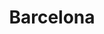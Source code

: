 ---
title: "Barcelona"
cc-type: city
hashtag: barcelona
subdivision-of:
  - Spain
tags:
  - City
  - Spain
---